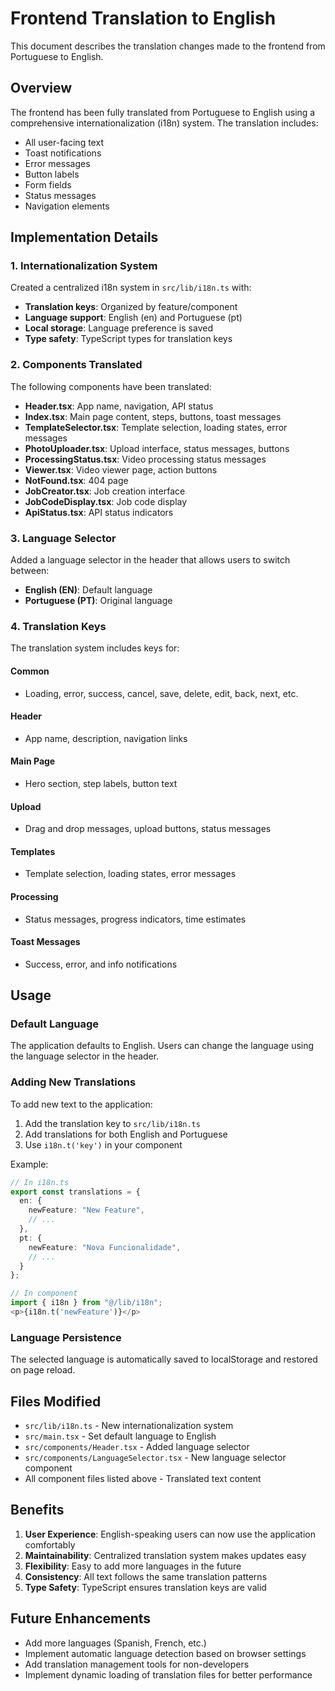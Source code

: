 # Frontend Translation to English

This document describes the translation changes made to the frontend from Portuguese to English.

## Overview

The frontend has been fully translated from Portuguese to English using a comprehensive internationalization (i18n) system. The translation includes:

- All user-facing text
- Toast notifications
- Error messages
- Button labels
- Form fields
- Status messages
- Navigation elements

## Implementation Details

### 1. Internationalization System

Created a centralized i18n system in `src/lib/i18n.ts` with:

- **Translation keys**: Organized by feature/component
- **Language support**: English (en) and Portuguese (pt)
- **Local storage**: Language preference is saved
- **Type safety**: TypeScript types for translation keys

### 2. Components Translated

The following components have been translated:

- **Header.tsx**: App name, navigation, API status
- **Index.tsx**: Main page content, steps, buttons, toast messages
- **TemplateSelector.tsx**: Template selection, loading states, error messages
- **PhotoUploader.tsx**: Upload interface, status messages, buttons
- **ProcessingStatus.tsx**: Video processing status messages
- **Viewer.tsx**: Video viewer page, action buttons
- **NotFound.tsx**: 404 page
- **JobCreator.tsx**: Job creation interface
- **JobCodeDisplay.tsx**: Job code display
- **ApiStatus.tsx**: API status indicators

### 3. Language Selector

Added a language selector in the header that allows users to switch between:
- **English (EN)**: Default language
- **Portuguese (PT)**: Original language

### 4. Translation Keys

The translation system includes keys for:

#### Common
- Loading, error, success, cancel, save, delete, edit, back, next, etc.

#### Header
- App name, description, navigation links

#### Main Page
- Hero section, step labels, button text

#### Upload
- Drag and drop messages, upload buttons, status messages

#### Templates
- Template selection, loading states, error messages

#### Processing
- Status messages, progress indicators, time estimates

#### Toast Messages
- Success, error, and info notifications

## Usage

### Default Language
The application defaults to English. Users can change the language using the language selector in the header.

### Adding New Translations

To add new text to the application:

1. Add the translation key to `src/lib/i18n.ts`
2. Add translations for both English and Portuguese
3. Use `i18n.t('key')` in your component

Example:
```typescript
// In i18n.ts
export const translations = {
  en: {
    newFeature: "New Feature",
    // ...
  },
  pt: {
    newFeature: "Nova Funcionalidade",
    // ...
  }
};

// In component
import { i18n } from "@/lib/i18n";
<p>{i18n.t('newFeature')}</p>
```

### Language Persistence

The selected language is automatically saved to localStorage and restored on page reload.

## Files Modified

- `src/lib/i18n.ts` - New internationalization system
- `src/main.tsx` - Set default language to English
- `src/components/Header.tsx` - Added language selector
- `src/components/LanguageSelector.tsx` - New language selector component
- All component files listed above - Translated text content

## Benefits

1. **User Experience**: English-speaking users can now use the application comfortably
2. **Maintainability**: Centralized translation system makes updates easy
3. **Flexibility**: Easy to add more languages in the future
4. **Consistency**: All text follows the same translation patterns
5. **Type Safety**: TypeScript ensures translation keys are valid

## Future Enhancements

- Add more languages (Spanish, French, etc.)
- Implement automatic language detection based on browser settings
- Add translation management tools for non-developers
- Implement dynamic loading of translation files for better performance
